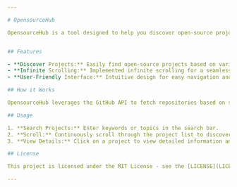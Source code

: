 ```yaml
---

# OpensourceHub

OpensourceHub is a tool designed to help you discover open-source projects hosted on GitHub.


## Features

- **Discover Projects:** Easily find open-source projects based on various topics and keywords.
- **Infinite Scrolling:** Implemented infinite scrolling for a seamless browsing experience.
- **User-Friendly Interface:** Intuitive design for easy navigation and project exploration.

## How it Works

OpensourceHub leverages the GitHub API to fetch repositories based on specific queries. Users can scroll through a continuously loading list of projects, making it effortless to explore and find projects of interest.

## Usage

1. **Search Projects:** Enter keywords or topics in the search bar.
2. **Scroll:** Continuously scroll through the project list to discover more projects.
3. **View Details:** Click on a project to view detailed information and GitHub repository links.

## License

This project is licensed under the MIT License - see the [LICENSE](LICENSE) file for details.

---
```

